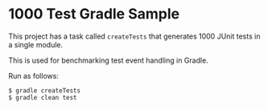 # 1000 Test Gradle Sample

This project has a task called `createTests` that generates 1000 JUnit tests in a single module.

This is used for benchmarking test event handling in Gradle.

Run as follows:

    $ gradle createTests
    $ gradle clean test
